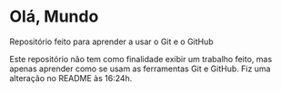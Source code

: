 # Olá, Mundo
 Repositório feito para aprender a usar o Git e o GitHub

Este repositório não tem como finalidade exibir um trabalho feito, mas apenas aprender como se usam as ferramentas Git e GitHub.
Fiz uma alteração no README às 16:24h.
